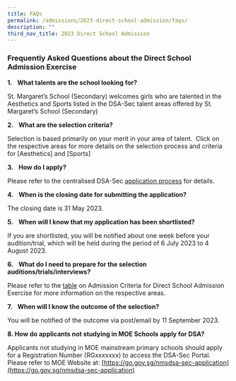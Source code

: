 ```yaml
---
title: FAQs
permalink: /admissions/2023-direct-school-admission/faqs/
description: ""
third_nav_title: 2023 Direct School Admission
---
```

### **Frequently Asked Questions about the Direct School Admission Exercise**

**1.**   **What talents are the school looking for?**

St. Margaret’s School (Secondary) welcomes girls who are talented in the Aesthetics and Sports listed in the DSA-Sec talent areas offered by St. Margaret’s School (Secondary)

**2.**   **What are the selection criteria?**

Selection is based primarily on your merit in your area of talent.  Click on the respective areas for more details on the selection process and criteria for [Aesthetics] and [Sports]

**3.**   **How do I apply?**

Please refer to the centralised DSA-Sec [application process](https://stmargaretssec.moe.edu.sg/resources/2018-direct-school-admission-exercise-dsa-sec/application-process) for details.

**4.**   **When is the closing date for submitting the application?**

The closing date is 31 May 2023.

**5.**   **When will I know that my application has been shortlisted?**

If you are shortlisted, you will be notified about one week before your audition/trial, which will be held during the period of 6 July 2023 to 4 August 2023.

**6.**   **What do I need to prepare for the selection auditions/trials/interviews?**

Please refer to the [table](https://stmargaretssec.moe.edu.sg/resources/2018-direct-school-admission-exercise-dsa-sec/admission-criteria-for-direct-school-admission-exercise) on Admission Criteria for Direct School Admission Exercise for more information on the respective areas.

**7.**   **When will I know the outcome of the selection?**

You will be notified of the outcome via post/email by 11 September 2023.

**8\. How do applicants not studying in MOE Schools apply for DSA?**

Applicants not studying in MOE mainstream primary schools should apply for a Registration Number (RGxxxxxxx) to access the DSA-Sec Portal. Please refer to MOE Website at: [https://go.gov.sg/nmsdsa-sec-application](https://go.gov.sg/nmsdsa-sec-application)